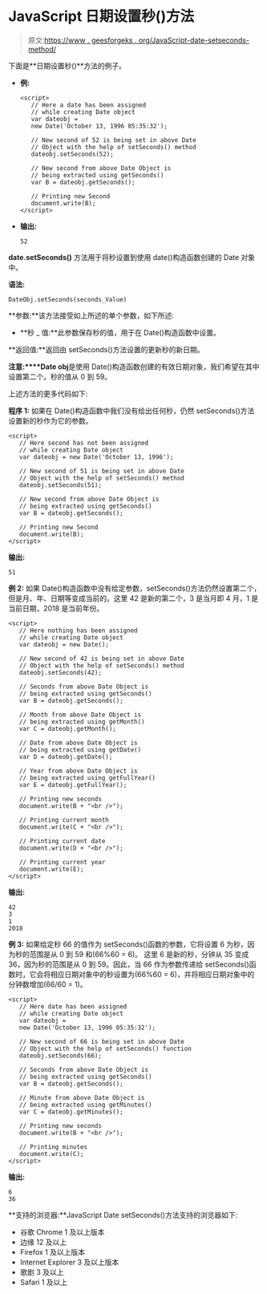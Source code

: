 # JavaScript 日期设置秒()方法

> 原文:[https://www . geesforgeks . org/JavaScript-date-setseconds-method/](https://www.geeksforgeeks.org/javascript-date-setseconds-method/)

下面是**日期设置秒()**方法的例子。

*   **例:**

    ```
    <script>
       // Here a date has been assigned
       // while creating Date object
       var dateobj =
       new Date('October 13, 1996 05:35:32');

       // New second of 52 is being set in above Date
       // Object with the help of setSeconds() method
       dateobj.setSeconds(52);

       // New second from above Date Object is
       // being extracted using getSeconds()
       var B = dateobj.getSeconds();

       // Printing new Second
       document.write(B);
    </script>
    ```

*   **输出:**

    ```
    52
    ```

**date.setSeconds()** 方法用于将秒设置到使用 date()构造函数创建的 Date 对象中。

**语法:**

```
DateObj.setSeconds(seconds_Value)
```

**参数:**该方法接受如上所述的单个参数，如下所述:

*   **秒 _ 值:**此参数保存秒的值，用于在 Date()构造函数中设置。

**返回值:**返回由 setSeconds()方法设置的更新秒的新日期。

**注意:****Date obj**是使用 Date()构造函数创建的有效日期对象，我们希望在其中设置第二个。秒的值从 0 到 59。

上述方法的更多代码如下:

**程序 1:** 如果在 Date()构造函数中我们没有给出任何秒，仍然 setSeconds()方法设置新的秒作为它的参数。

```
<script>
   // Here second has not been assigned
   // while creating Date object
   var dateobj = new Date('October 13, 1996');

   // New second of 51 is being set in above Date
   // Object with the help of setSeconds() method
   dateobj.setSeconds(51);

   // New second from above Date Object is
   // being extracted using getSeconds()
   var B = dateobj.getSeconds();

   // Printing new Second
   document.write(B);
</script>
```

**输出:**

```
51
```

**例 2:** 如果 Date()构造函数中没有给定参数，setSeconds()方法仍然设置第二个，但是月、年、日期等变成当前的。这里 42 是新的第二个，3 是当月即 4 月，1 是当前日期，2018 是当前年份。

```
<script>
   // Here nothing has been assigned
   // while creating Date object
   var dateobj = new Date();

   // New second of 42 is being set in above Date
   // Object with the help of setSeconds() method
   dateobj.setSeconds(42);

   // Seconds from above Date Object is
   // being extracted using getSeconds()
   var B = dateobj.getSeconds();

   // Month from above Date Object is
   // being extracted using getMonth()
   var C = dateobj.getMonth();

   // Date from above Date Object is
   // being extracted using getDate()
   var D = dateobj.getDate();

   // Year from above Date Object is
   // being extracted using getFullYear()
   var E = dateobj.getFullYear();

   // Printing new seconds
   document.write(B + "<br />");

   // Printing current month
   document.write(C + "<br />");

   // Printing current date
   document.write(D + "<br />");

   // Printing current year
   document.write(E);
</script>
```

**输出:**

```
42
3
1
2018
```

**例 3:** 如果给定秒 66 的值作为 setSeconds()函数的参数，它将设置 6 为秒，因为秒的范围是从 0 到 59 和(66%60 = 6)。
这里 6 是新的秒，分钟从 35 变成 36，因为秒的范围是从 0 到 59。因此，当 66 作为参数传递给 setSeconds()函数时，它会将相应日期对象中的秒设置为(66%60 = 6)，并将相应日期对象中的分钟数增加(66/60 = 1)。

```
<script>
   // Here date has been assigned
   // while creating Date object
   var dateobj = 
   new Date('October 13, 1996 05:35:32');

   // New second of 66 is being set in above Date
   // Object with the help of setSeconds() function
   dateobj.setSeconds(66);

   // Seconds from above Date Object is
   // being extracted using getSeconds()
   var B = dateobj.getSeconds();

   // Minute from above Date Object is
   // being extracted using getMinutes()
   var C = dateobj.getMinutes();

   // Printing new seconds
   document.write(B + "<br />");

   // Printing minutes
   document.write(C);
</script>
```

**输出:**

```
6
36
```

**支持的浏览器:**JavaScript Date setSeconds()方法支持的浏览器如下:

*   谷歌 Chrome 1 及以上版本
*   边缘 12 及以上
*   Firefox 1 及以上版本
*   Internet Explorer 3 及以上版本
*   歌剧 3 及以上
*   Safari 1 及以上